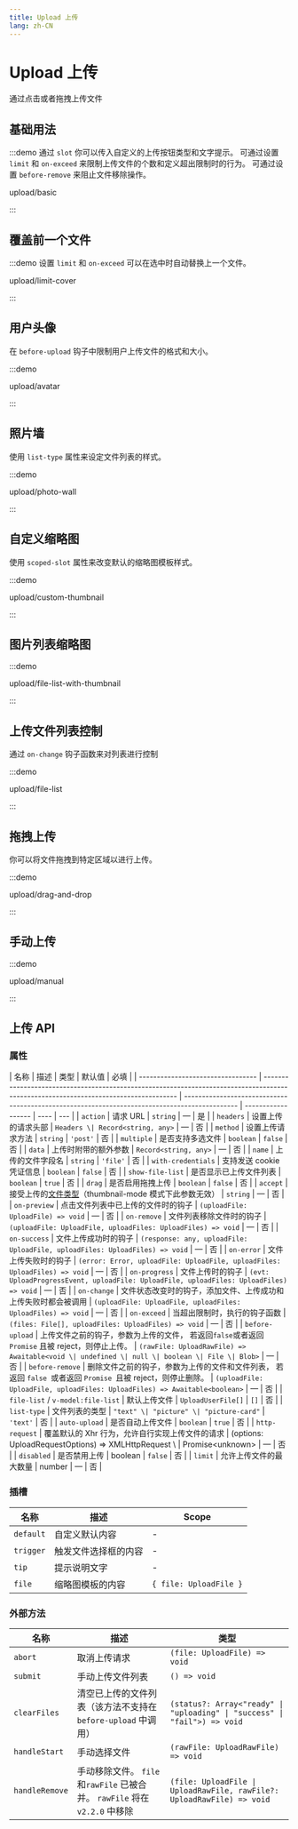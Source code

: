 ```yaml
---
title: Upload 上传
lang: zh-CN
---
```


# Upload 上传

通过点击或者拖拽上传文件

## 基础用法

:::demo 通过 `slot` 你可以传入自定义的上传按钮类型和文字提示。 可通过设置 `limit` 和 `on-exceed` 来限制上传文件的个数和定义超出限制时的行为。 可通过设置 `before-remove` 来阻止文件移除操作。

upload/basic

:::

## 覆盖前一个文件

:::demo 设置 `limit` 和 `on-exceed` 可以在选中时自动替换上一个文件。

upload/limit-cover

:::

## 用户头像

在 `before-upload` 钩子中限制用户上传文件的格式和大小。

:::demo

upload/avatar

:::

## 照片墙

使用 `list-type` 属性来设定文件列表的样式。

:::demo

upload/photo-wall

:::

## 自定义缩略图

使用 `scoped-slot` 属性来改变默认的缩略图模板样式。

:::demo

upload/custom-thumbnail

:::

## 图片列表缩略图

:::demo

upload/file-list-with-thumbnail

:::

## 上传文件列表控制

通过 `on-change` 钩子函数来对列表进行控制

:::demo

upload/file-list

:::

## 拖拽上传

你可以将文件拖拽到特定区域以进行上传。

:::demo

upload/drag-and-drop

:::

## 手动上传

:::demo

upload/manual

:::

## 上传 API

### 属性

| 名称                              | 描述                                                                                                                                 | 类型                                                                                          | 默认值             | 必填 |
| --------------------------------- | ------------------------------------------------------------------------------------------------------------------------------------ | --------------------------------------------------------------------------------------------- | ------------------ | ---- | --- |
| `action`                          | 请求 URL                                                                                                                             | `string`                                                                                      | —                  | 是   |
| `headers`                         | 设置上传的请求头部                                                                                                                   | `Headers \| Record<string, any>`                                                              | —                  | 否   |
| `method`                          | 设置上传请求方法                                                                                                                     | `string`                                                                                      | `'post'`           | 否   |
| `multiple`                        | 是否支持多选文件                                                                                                                     | `boolean`                                                                                     | `false`            | 否   |
| `data`                            | 上传时附带的额外参数                                                                                                                 | `Record<string, any>`                                                                         | —                  | 否   |
| `name`                            | 上传的文件字段名                                                                                                                     | `string`                                                                                      | `'file'`           | 否   |
| `with-credentials`                | 支持发送 cookie 凭证信息                                                                                                             | `boolean`                                                                                     | `false`            | 否   |
| `show-file-list`                  | 是否显示已上传文件列表                                                                                                               | `boolean`                                                                                     | `true`             | 否   |
| `drag`                            | 是否启用拖拽上传                                                                                                                     | `boolean`                                                                                     | `false`            | 否   |
| `accept`                          | 接受上传的[文件类型](https://developer.mozilla.org/en-US/docs/Web/HTML/Element/input#attr-accept)（thumbnail-mode 模式下此参数无效） | `string`                                                                                      | —                  | 否   |
| `on-preview`                      | 点击文件列表中已上传的文件时的钩子                                                                                                   | `(uploadFile: UploadFile) => void`                                                            | —                  | 否   |
| `on-remove`                       | 文件列表移除文件时的钩子                                                                                                             | `(uploadFile: UploadFile, uploadFiles: UploadFiles) => void`                                  | —                  | 否   |
| `on-success`                      | 文件上传成功时的钩子                                                                                                                 | `(response: any, uploadFile: UploadFile, uploadFiles: UploadFiles) => void`                   | —                  | 否   |
| `on-error`                        | 文件上传失败时的钩子                                                                                                                 | `(error: Error, uploadFile: UploadFile, uploadFiles: UploadFiles) => void`                    | —                  | 否   |
| `on-progress`                     | 文件上传时的钩子                                                                                                                     | `(evt: UploadProgressEvent, uploadFile: UploadFile, uploadFiles: UploadFiles) => void`        | —                  | 否   |
| `on-change`                       | 文件状态改变时的钩子，添加文件、上传成功和上传失败时都会被调用                                                                       | `(uploadFile: UploadFile, uploadFiles: UploadFiles) => void`                                  | —                  | 否   |
| `on-exceed`                       | 当超出限制时，执行的钩子函数                                                                                                         | `(files: File[], uploadFiles: UploadFiles) => void`                                           | —                  | 否   |
| `before-upload`                   | 上传文件之前的钩子，参数为上传的文件， 若返回`false`或者返回` Promise` 且被 reject，则停止上传。                                     | `(rawFile: UploadRawFile) => Awaitable<void \| undefined \| null \| boolean \| File \| Blob>` | —                  | 否   |
| `before-remove`                   | 删除文件之前的钩子，参数为上传的文件和文件列表， 若返回 `false `或者返回 `Promise `且被 reject，则停止删除。                         | `(uploadFile: UploadFile, uploadFiles: UploadFiles) => Awaitable<boolean>`                    | —                  | 否   |
| `file-list` / `v-model:file-list` | 默认上传文件                                                                                                                         | `UploadUserFile[]`                                                                            | `[]`               | 否   |
| `list-type`                       | 文件列表的类型                                                                                                                       | `"text" \| "picture" \| "picture-card"`                                                       | `'text'`           | 否   |
| `auto-upload`                     | 是否自动上传文件                                                                                                                     | `boolean`                                                                                     | `true`             | 否   |
| `http-request`                    | 覆盖默认的 Xhr 行为，允许自行实现上传文件的请求                                                                                      | (options: UploadRequestOptions) => XMLHttpRequest \                                           | Promise\<unknown\> | —    | 否  |
| `disabled`                        | 是否禁用上传                                                                                                                         | boolean                                                                                       | `false`            | 否   |
| `limit`                           | 允许上传文件的最大数量                                                                                                               | number                                                                                        | —                  | 否   |

### 插槽

| 名称      | 描述                 | Scope                  |
| --------- | -------------------- | ---------------------- |
| `default` | 自定义默认内容       | -                      |
| `trigger` | 触发文件选择框的内容 | -                      |
| `tip`     | 提示说明文字         | -                      |
| `file`    | 缩略图模板的内容     | `{ file: UploadFile }` |

### 外部方法

| 名称           | 描述                                                                        | 类型                                                                      |
| -------------- | --------------------------------------------------------------------------- | ------------------------------------------------------------------------- |
| `abort`        | 取消上传请求                                                                | `(file: UploadFile) => void`                                              |
| `submit`       | 手动上传文件列表                                                            | `() => void`                                                              |
| `clearFiles`   | 清空已上传的文件列表（该方法不支持在 `before-upload` 中调用）               | `(status?: Array<"ready" \| "uploading" \| "success" \| "fail">) => void` |
| `handleStart`  | 手动选择文件                                                                | `(rawFile: UploadRawFile) => void`                                        |
| `handleRemove` | 手动移除文件。 `file` 和`rawFile` 已被合并。 `rawFile` 将在 `v2.2.0` 中移除 | `(file: UploadFile \| UploadRawFile, rawFile?: UploadRawFile) => void`    |
